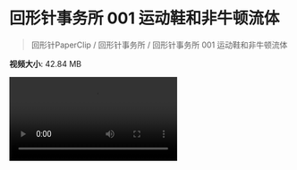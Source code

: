 # 回形针事务所 001 运动鞋和非牛顿流体

> 回形针PaperClip / 回形针事务所 / 回形针事务所 001 运动鞋和非牛顿流体

**视频大小**: 42.84 MB

<div class="video"><video src="https://file.hsyhx.top/video/PaperClip/事务所/001.mp4" controls preload>🤔 您的浏览器不支持 video 标签</video></div>